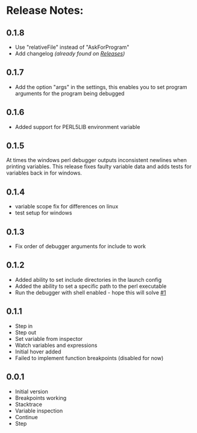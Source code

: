 # Release Notes:

## 0.1.8
* Use "relativeFile" instead of "AskForProgram"
* Add changelog *(already found on [Releases](https://github.com/raix/vscode-perl-debug/releases))*

## 0.1.7
* Add the option "args" in the settings, this enables you to set program arguments for the program being debugged

## 0.1.6
* Added support for PERL5LIB environment variable

## 0.1.5
At times the windows perl debugger outputs inconsistent newlines when printing variables.
This release fixes faulty variable data and adds tests for variables back in for windows.

## 0.1.4
* variable scope fix for differences on linux
* test setup for windows

## 0.1.3
* Fix order of debugger arguments for include to work

## 0.1.2
* Added ability to set include directories in the launch config
* Added the ability to set a specific path to the perl executable
* Run the debugger with shell enabled - hope this will solve [#1](https://github.com/raix/vscode-perl-debug/issues/1)

## 0.1.1
* Step in
* Step out
* Set variable from inspector
* Watch variables and expressions
* Initial hover added
* Failed to implement function breakpoints (disabled for now)


## 0.0.1
* Initial version
* Breakpoints working
* Stacktrace
* Variable inspection
* Continue
* Step